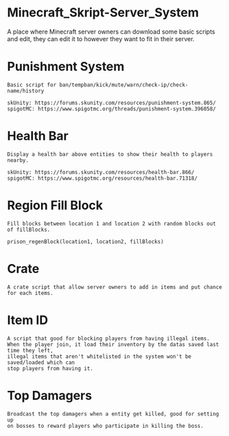 # Minecraft_Skript-Server_System
A place where Minecraft server owners can download some basic scripts and edit, they can edit it to however they want to fit in their server.

# Punishment System
	Basic script for ban/tempban/kick/mute/warn/check-ip/check-name/history

	skUnity: https://forums.skunity.com/resources/punishment-system.865/
	spigotMC: https://www.spigotmc.org/threads/punishment-system.396058/
  
# Health Bar
	Display a health bar above entities to show their health to players nearby.

	skUnity: https://forums.skunity.com/resources/health-bar.866/
	spigotMC: https://www.spigotmc.org/resources/health-bar.71318/

# Region Fill Block
	Fill blocks between location 1 and location 2 with random blocks out of fillBlocks.

	prison_regenBlock(location1, location2, fillBlocks)

# Crate
	A crate script that allow server owners to add in items and put chance for each items.

# Item ID
	A script that good for blocking players from having illegal items.
	When the player join, it load their inventory by the datas saved last time they left,
	illegal items that aren't whitelisted in the system won't be saved/loaded which can
	stop players from having it.

# Top Damagers
	Broadcast the top damagers when a entity get killed, good for setting up
	on bosses to reward players who participate in killing the boss.
